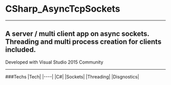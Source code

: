 # CSharp_AsyncTcpSockets

---
A server / multi client app on async sockets. Threading and multi process creation for clients included.
---

Developed with Visual Studio 2015 Community

---

###Techs
|Tech|
|----|
|C#|
|Sockets|
|Threading|
|Disgnostics|
